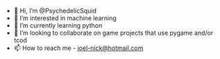 - 👋 Hi, I’m @PsychedelicSquid
- 👀 I’m interested in machine learning
- 🌱 I’m currently learning python
- 💞️ I’m looking to collaborate on game projects that use pygame and/or tcod
- 📫 How to reach me - joel-nick@hotmail.com
